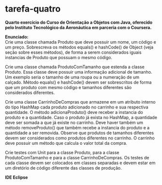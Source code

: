 # tarefa-quatro

<b> Quarto exercício do Curso de Orientação a Objetos com Java, oferecido pelo Instituto Tecnológico da Aeronáutica 
em parceria com o Coursera. </b>

<b>Enunciado: </b> </br>
Crie uma classe chamada Produto que deve possuir um nome, um código e um preço. Sobrescreva os métodos equals() e hashCode() de Object (veja seção sobre esses métodos), de forma a serem considerados iguais instancias de Produto que possuam o mesmo código.

Crie uma classe chamada ProdutoComTamanho que estenda a classe Produto. Essa classe deve possuir uma informação adicional de tamanho. Um exemplo seria o tamanho de uma roupa ou a numeração de um calçado. Método equals() e hashCode() devem ser sobrescritos de forma que um produto com mesmo código e tamanhos diferentes são considerados diferentes.

Crie uma classe CarrinhoDeCompras que armazene em um atributo interno do tipo HashMap cada produto adicionado no carrinho e sua respectiva quantidade. O método adicionaProduto() deve receber a instancia do produto e a quantidade. Caso o produto já exista no HashMap, a quantidade deve ser somada a que já existe no carrinho. Deve haver também um método removeProduto() que também recebe a instancia do produto e a quantidade a ser removida. Observe que produtos de tamanhos diferentes devem ser considerados como produtos diferentes no carrinho. O carrinho deve possuir um método que calcula o valor total da compra.

Crie testes com Unit para a classe Produto, para a classe ProdutoComTamanho e para a classe CarrinhoDeCompras. Os testes de cada classe devem ser colocados em classes separadas e devem estar em um diretório de código diferente das classes de produção.

<b> IDE Eclipse </b>
